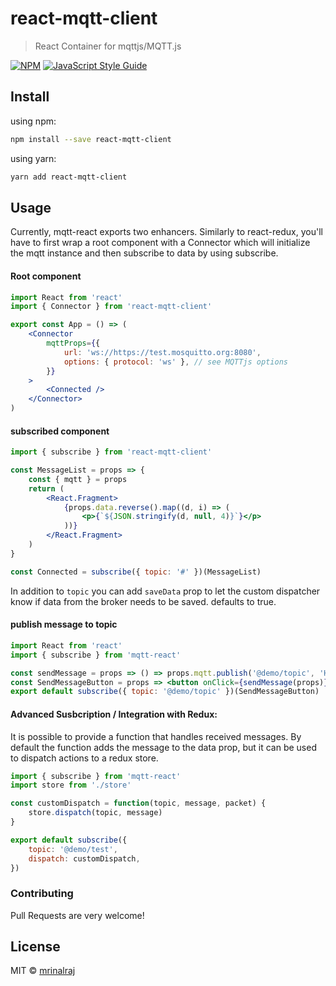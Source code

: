 # react-mqtt-client

> React Container for mqttjs/MQTT.js

[![NPM](https://img.shields.io/npm/v/react-mqtt-client.svg)](https://www.npmjs.com/package/react-mqtt-client) [![JavaScript Style Guide](https://img.shields.io/badge/code_style-standard-brightgreen.svg)](https://standardjs.com)

## Install

using npm:

```bash
npm install --save react-mqtt-client
```

using yarn:

```bash
yarn add react-mqtt-client
```

## Usage

Currently, mqtt-react exports two enhancers. Similarly to react-redux, you'll have to first wrap a root component with a Connector which will initialize the mqtt instance and then subscribe to data by using subscribe.

#### Root component

```jsx
import React from 'react'
import { Connector } from 'react-mqtt-client'

export const App = () => (
	<Connector
		mqttProps={{
			url: 'ws://https://test.mosquitto.org:8080',
			options: { protocol: 'ws' }, // see MQTTjs options
		}}
	>
		<Connected />
	</Connector>
)
```

#### subscribed component

```jsx
import { subscribe } from 'react-mqtt-client'

const MessageList = props => {
	const { mqtt } = props
	return (
		<React.Fragment>
			{props.data.reverse().map((d, i) => (
				<p>{`${JSON.stringify(d, null, 4)}`}</p>
			))}
		</React.Fragment>
	)
}

const Connected = subscribe({ topic: '#' })(MessageList)
```

In addition to `topic` you can add `saveData` prop to let the custom dispatcher know if data from the broker needs to be saved.
defaults to true.

#### publish message to topic

```jsx
import React from 'react'
import { subscribe } from 'mqtt-react'

const sendMessage = props => () => props.mqtt.publish('@demo/topic', 'Hello World')
const SendMessageButton = props => <button onClick={sendMessage(props)}>Send Message</button>
export default subscribe({ topic: '@demo/topic' })(SendMessageButton)
```

#### Advanced Susbcription / Integration with Redux:

It is possible to provide a function that handles received messages. By default the function adds the message to the data prop, but it can be used to dispatch actions to a redux store.

```jsx
import { subscribe } from 'mqtt-react'
import store from './store'

const customDispatch = function(topic, message, packet) {
	store.dispatch(topic, message)
}

export default subscribe({
	topic: '@demo/test',
	dispatch: customDispatch,
})
```

### Contributing

Pull Requests are very welcome!

## License

MIT © [mrinalraj](https://github.com/mrinalraj)
